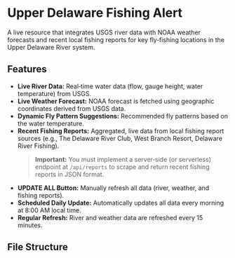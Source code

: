 # Upper Delaware Fishing Alert

A live resource that integrates USGS river data with NOAA weather forecasts and recent local fishing reports for key fly‑fishing locations in the Upper Delaware River system.

## Features
- **Live River Data:** Real‑time water data (flow, gauge height, water temperature) from USGS.
- **Live Weather Forecast:** NOAA forecast is fetched using geographic coordinates derived from USGS data.
- **Dynamic Fly Pattern Suggestions:** Recommended fly patterns based on the water temperature.
- **Recent Fishing Reports:** Aggregated, live data from local fishing report sources (e.g., The Delaware River Club, West Branch Resort, Delaware River Fishing).  
  > **Important:** You must implement a server‑side (or serverless) endpoint at `/api/reports` to scrape and return recent fishing reports in JSON format.
- **UPDATE ALL Button:** Manually refresh all data (river, weather, and fishing reports).
- **Scheduled Daily Update:** Automatically updates all data every morning at 8:00 AM local time.
- **Regular Refresh:** River and weather data are refreshed every 15 minutes.

## File Structure


